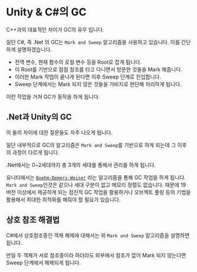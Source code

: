 # Unity & C#의 GC

C++과의 대표적인 차이가 GC의 유무 입니다.



일단 C#, 즉 .Net 의 GC는 `Mark and Sweep` 알고리즘을 사용하고 있습니다. 이를 간단하게 설명하겠습니다.

- 전역 변수, 현재 함수의 로컬 변수 등을 Root로 잡게 됩니다.
- 이 Root를 기반으로 점점 참조를 타고 다니면서 방문한 것들을 Mark 해줍니다.
- 이러한 Mark 작업이 끝나게 된다면 이후 Sweep 단계로 진입합니다.
- Sweep 단계에서는 Mark 되지 않은 것들을 가비지로 판단해 처리하게 됩니다.

이런 작업을 거쳐 GC가 동작을 하게 됩니다.



## .Net과 Unity의 GC

이 둘의 차이에 대한 질문들도 자주 나오게 됩니다.

일단 내부적으로 GC의 알고리즘은 `Mark and Sweep`를 기반으로 하게 되는데 그 이후의 과정이 다르게 됩니다. 

.Net에서는 0~2세대까지 총 3개의 세대를 통해서 관리를 하게 됩니다.

유니티에서는 [`Boehm-Demers-Weiser`](https://www.hboehm.info/gc/gcdescr.html) 라는 알고리즘을 통해 GC 작업을 하게 됩니다. `Mark and Sweep`인것은 같으나 세대 구분이 없고 메모리 정렬도 없습니다. 때문에 19 버전 이상에서 제공하게 되는 점진적 GC 작업을 활용하거나 오브젝트 풀링 등의 기법을 활용해서 최대한 최적화를 해줘야 할 필요가 있습니다.



## 상호 참조 해결법

C#에서 상호참조중인 객체 해제에 대해서는 위 `Mark and Sweep` 알고리즘을 설명하면 됩니다.

만일 두 객체가 서로 참조중이라 하더라도 외부에서 참조가 없어 Mark 되지 않는다면 Sweep 단계에서 해제되게 됩니다.